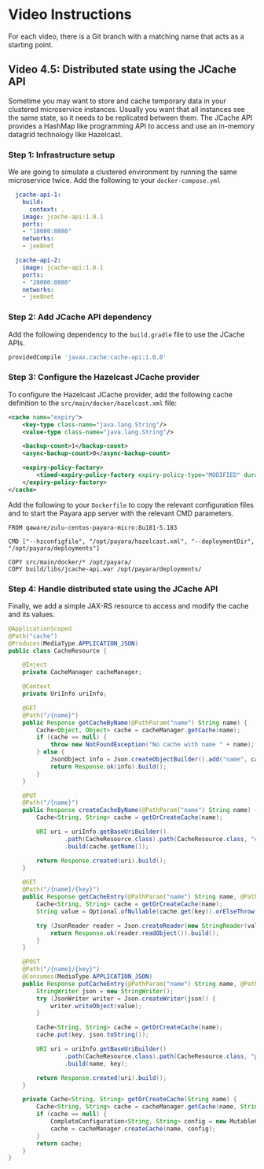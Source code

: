 # Video Instructions

For each video, there is a Git branch with a matching name that acts as a
starting point.

## Video 4.5: Distributed state using the JCache API

Sometime you may want to store and cache temporary data in your clustered microservice
instances. Usually you want that all instances see the same state, so it needs to be
replicated between them. The JCache API provides a HashMap like programming API to access
and use an in-memory datagrid technology like Hazelcast.

### Step 1: Infrastructure setup

We are going to simulate a clustered environment by running the same microservice
twice. Add the following to your `docker-compose.yml`

```yaml
  jcache-api-1:
    build:
      context: .
    image: jcache-api:1.0.1
    ports:
    - "18080:8080"
    networks:
    - jee8net

  jcache-api-2:
    image: jcache-api:1.0.1
    ports:
    - "28080:8080"
    networks:
    - jee8net
```

### Step 2: Add JCache API dependency

Add the following dependency to the `build.gradle` file to use the JCache APIs.

```groovy
providedCompile 'javax.cache:cache-api:1.0.0'
```

### Step 3: Configure the Hazelcast JCache provider

To configure the Hazelcast JCache provider, add the following cache definition to the `src/main/docker/hazelcast.xml` file:
```xml
<cache name="expiry">
    <key-type class-name="java.lang.String"/>
    <value-type class-name="java.lang.String"/>

    <backup-count>1</backup-count>
    <async-backup-count>0</async-backup-count>

    <expiry-policy-factory>
        <timed-expiry-policy-factory expiry-policy-type="MODIFIED" duration-amount="30" time-unit="SECONDS"/>
    </expiry-policy-factory>
</cache>
```

Add the following to your `Dockerfile` to copy the relevant configuration files and
to start the Payara app server with the relevant CMD parameters.

```
FROM qaware/zulu-centos-payara-micro:8u181-5.183

CMD ["--hzconfigfile", "/opt/payara/hazelcast.xml", "--deploymentDir", "/opt/payara/deployments"]

COPY src/main/docker/* /opt/payara/
COPY build/libs/jcache-api.war /opt/payara/deployments/
```

### Step 4: Handle distributed state using the JCache API

Finally, we add a simple JAX-RS resource to access and modify the cache and its values.

```java
@ApplicationScoped
@Path("cache")
@Produces(MediaType.APPLICATION_JSON)
public class CacheResource {

    @Inject
    private CacheManager cacheManager;

    @Context
    private UriInfo uriInfo;

    @GET
    @Path("/{name}")
    public Response getCacheByName(@PathParam("name") String name) {
        Cache<Object, Object> cache = cacheManager.getCache(name);
        if (cache == null) {
            throw new NotFoundException("No cache with name " + name);
        } else {
            JsonObject info = Json.createObjectBuilder().add("name", cache.getName()).build();
            return Response.ok(info).build();
        }
    }

    @PUT
    @Path("/{name}")
    public Response createCacheByName(@PathParam("name") String name) {
        Cache<String, String> cache = getOrCreateCache(name);

        URI uri = uriInfo.getBaseUriBuilder()
                .path(CacheResource.class).path(CacheResource.class, "createCacheByName")
                .build(cache.getName());

        return Response.created(uri).build();
    }

    @GET
    @Path("/{name}/{key}")
    public Response getCacheEntry(@PathParam("name") String name, @PathParam("key") String key) {
        Cache<String, String> cache = getOrCreateCache(name);
        String value = Optional.ofNullable(cache.get(key)).orElseThrow(NotFoundException::new);

        try (JsonReader reader = Json.createReader(new StringReader(value))) {
            return Response.ok(reader.readObject()).build();
        }
    }

    @POST
    @Path("/{name}/{key}")
    @Consumes(MediaType.APPLICATION_JSON)
    public Response putCacheEntry(@PathParam("name") String name, @PathParam("key") String key, @NotNull JsonObject value) {
        StringWriter json = new StringWriter();
        try (JsonWriter writer = Json.createWriter(json)) {
            writer.writeObject(value);
        }

        Cache<String, String> cache = getOrCreateCache(name);
        cache.put(key, json.toString());

        URI uri = uriInfo.getBaseUriBuilder()
                .path(CacheResource.class).path(CacheResource.class, "putCacheEntry")
                .build(name, key);

        return Response.created(uri).build();
    }

    private Cache<String, String> getOrCreateCache(String name) {
        Cache<String, String> cache = cacheManager.getCache(name, String.class, String.class);
        if (cache == null) {
            CompleteConfiguration<String, String> config = new MutableConfiguration<String, String>().setTypes(String.class, String.class);
            cache = cacheManager.createCache(name, config);
        }
        return cache;
    }
}
```
